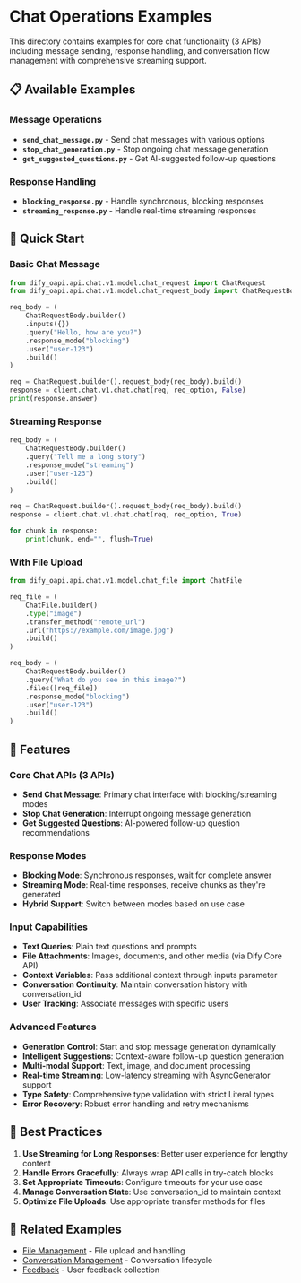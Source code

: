 # Chat Operations Examples

This directory contains examples for core chat functionality (3 APIs) including message sending, response handling, and conversation flow management with comprehensive streaming support.

## 📋 Available Examples

### Message Operations
- **`send_chat_message.py`** - Send chat messages with various options
- **`stop_chat_generation.py`** - Stop ongoing chat message generation
- **`get_suggested_questions.py`** - Get AI-suggested follow-up questions

### Response Handling
- **`blocking_response.py`** - Handle synchronous, blocking responses
- **`streaming_response.py`** - Handle real-time streaming responses

## 🚀 Quick Start

### Basic Chat Message

```python
from dify_oapi.api.chat.v1.model.chat_request import ChatRequest
from dify_oapi.api.chat.v1.model.chat_request_body import ChatRequestBody

req_body = (
    ChatRequestBody.builder()
    .inputs({})
    .query("Hello, how are you?")
    .response_mode("blocking")
    .user("user-123")
    .build()
)

req = ChatRequest.builder().request_body(req_body).build()
response = client.chat.v1.chat.chat(req, req_option, False)
print(response.answer)
```

### Streaming Response

```python
req_body = (
    ChatRequestBody.builder()
    .query("Tell me a long story")
    .response_mode("streaming")
    .user("user-123")
    .build()
)

req = ChatRequest.builder().request_body(req_body).build()
response = client.chat.v1.chat.chat(req, req_option, True)

for chunk in response:
    print(chunk, end="", flush=True)
```

### With File Upload

```python
from dify_oapi.api.chat.v1.model.chat_file import ChatFile

req_file = (
    ChatFile.builder()
    .type("image")
    .transfer_method("remote_url")
    .url("https://example.com/image.jpg")
    .build()
)

req_body = (
    ChatRequestBody.builder()
    .query("What do you see in this image?")
    .files([req_file])
    .response_mode("blocking")
    .user("user-123")
    .build()
)
```

## 🔧 Features

### Core Chat APIs (3 APIs)
- **Send Chat Message**: Primary chat interface with blocking/streaming modes
- **Stop Chat Generation**: Interrupt ongoing message generation
- **Get Suggested Questions**: AI-powered follow-up question recommendations

### Response Modes
- **Blocking Mode**: Synchronous responses, wait for complete answer
- **Streaming Mode**: Real-time responses, receive chunks as they're generated
- **Hybrid Support**: Switch between modes based on use case

### Input Capabilities
- **Text Queries**: Plain text questions and prompts
- **File Attachments**: Images, documents, and other media (via Dify Core API)
- **Context Variables**: Pass additional context through inputs parameter
- **Conversation Continuity**: Maintain conversation history with conversation_id
- **User Tracking**: Associate messages with specific users

### Advanced Features
- **Generation Control**: Start and stop message generation dynamically
- **Intelligent Suggestions**: Context-aware follow-up question generation
- **Multi-modal Support**: Text, image, and document processing
- **Real-time Streaming**: Low-latency streaming with AsyncGenerator support
- **Type Safety**: Comprehensive type validation with strict Literal types
- **Error Recovery**: Robust error handling and retry mechanisms

## 📖 Best Practices

1. **Use Streaming for Long Responses**: Better user experience for lengthy content
2. **Handle Errors Gracefully**: Always wrap API calls in try-catch blocks
3. **Set Appropriate Timeouts**: Configure timeouts for your use case
4. **Manage Conversation State**: Use conversation_id to maintain context
5. **Optimize File Uploads**: Use appropriate transfer methods for files

## 🔗 Related Examples

- [File Management](../file/) - File upload and handling
- [Conversation Management](../conversation/) - Conversation lifecycle
- [Feedback](../feedback/) - User feedback collection
